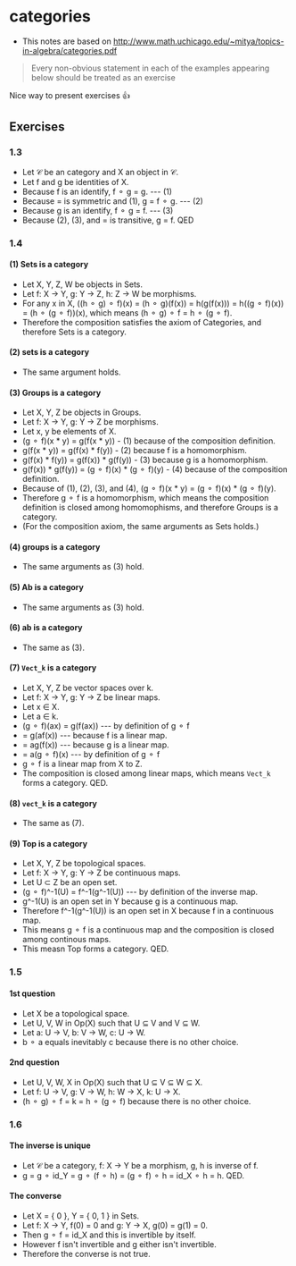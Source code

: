 # categories

- This notes are based on http://www.math.uchicago.edu/~mitya/topics-in-algebra/categories.pdf

> Every non-obvious statement in each of the examples appearing below should be treated
as an exercise

Nice way to present exercises :+1:

## Exercises

### 1.3

- Let 𝒞 be an category and X an object in 𝒞.
- Let f and g be identities of X.
- Because f is an identify, f ⚬ g = g. --- (1)
- Because = is symmetric and (1), g = f ⚬ g. --- (2)
- Because g is an identify, f ⚬ g = f. --- (3)
- Because (2), (3), and = is transitive, g = f. QED

### 1.4

#### (1) Sets is a category

- Let X, Y, Z, W be objects in Sets.
- Let f: X -> Y, g: Y -> Z, h: Z -> W be morphisms.
- For any x in X, ((h ⚬ g) ⚬ f)(x) = (h ⚬ g)(f(x)) = h(g(f(x))) = h((g ⚬ f)(x)) = (h ⚬ (g ⚬ f))(x), which means (h ⚬ g) ⚬ f = h ⚬ (g ⚬ f).
- Therefore the composition satisfies the axiom of Categories, and therefore Sets is a category.

#### (2) sets is a category

- The same argument holds.

#### (3) Groups is a category

- Let X, Y, Z be objects in Groups.
- Let f: X -> Y, g: Y -> Z be morphisms.
- Let x, y be elements of X.
- (g ⚬ f)(x * y) = g(f(x * y)) - (1) because of the composition definition.
- g(f(x * y)) = g(f(x) * f(y)) - (2) because f is a homomorphism.
- g(f(x) * f(y)) = g(f(x)) * g(f(y)) - (3) because g is a homomorphism.
- g(f(x)) * g(f(y)) = (g ⚬ f)(x) * (g ⚬ f)(y) - (4) because of the composition definition.
- Because of (1), (2), (3), and (4), (g ⚬ f)(x * y) = (g ⚬ f)(x) * (g ⚬ f)(y).
- Therefore g ⚬ f is a homomorphism, which means the composition definition is closed among homomophisms, and therefore Groups is a category.
- (For the composition axiom, the same arguments as Sets holds.)

#### (4) groups is a category

- The same arguments as (3) hold.

#### (5) Ab is a category

- The same arguments as (3) hold.

#### (6) ab is a category

- The same as (3).

#### (7) `Vect_k` is a category

- Let X, Y, Z be vector spaces over k.
- Let f: X -> Y, g: Y -> Z be linear maps.
- Let x ∈ X.
- Let a ∈ k.
- (g ⚬ f)(ax) = g(f(ax)) --- by definition of g ⚬ f
- = g(af(x)) --- because f is a linear map.
- = ag(f(x)) --- because g is a linear map.
- = a(g ⚬ f)(x) --- by definition of g ⚬ f
- g ⚬ f is a linear map from X to Z.
- The composition is closed among linear maps, which means `Vect_k` forms a category. QED.

#### (8) `vect_k` is a category

- The same as (7).

#### (9) Top is a category

- Let X, Y, Z be topological spaces.
- Let f: X -> Y, g: Y -> Z be continuous maps.
- Let U ⊂ Z be an open set.
- (g ⚬ f)^-1(U) = f^-1(g^-1(U)) --- by definition of the inverse map.
- g^-1(U) is an open set in Y because g is a continuous map.
- Therefore f^-1(g^-1(U)) is an open set in X because f in a continuous map.
- This means g ⚬ f is a continuous map and the composition is closed among continous maps.
- This measn Top forms a category. QED.

### 1.5

#### 1st question

- Let X be a topological space.
- Let U, V, W in Op(X) such that U ⊆ V and V ⊆ W.
- Let a: U -> V, b: V -> W, c: U -> W.
- b ⚬ a equals inevitably c because there is no other choice.

#### 2nd question

- Let U, V, W, X in Op(X) such that U ⊆ V ⊆ W ⊆ X.
- Let f: U -> V, g: V -> W, h: W -> X, k: U -> X.
- (h ⚬ g) ⚬ f = k = h ⚬ (g ⚬ f) because there is no other choice.

### 1.6

#### The inverse is unique

- Let 𝒞 be a category, f: X -> Y be a morphism, g, h is inverse of f.
- g = g ⚬ id_Y = g ⚬ (f ⚬ h) = (g ⚬ f) ⚬ h = id_X ⚬ h = h. QED.

#### The converse

- Let X = { 0 }, Y = { 0, 1 } in Sets.
- Let f: X -> Y, f(0) = 0 and g: Y -> X, g(0) = g(1) = 0.
- Then g ⚬ f = id_X and this is invertible by itself.
- However f isn't invertible and g either isn't invertible.
- Therefore the converse is not true.
